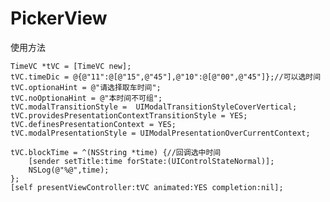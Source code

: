 # PickerView

使用方法
 
    TimeVC *tVC = [TimeVC new];
    tVC.timeDic = @{@"11":@[@"15",@"45"],@"10":@[@"00",@"45"]};//可以选时间
    tVC.optionaHint = @"请选择取车时间";
    tVC.noOptionaHint = @"本时间不可组";
    tVC.modalTransitionStyle =  UIModalTransitionStyleCoverVertical;
    tVC.providesPresentationContextTransitionStyle = YES;
    tVC.definesPresentationContext = YES;
    tVC.modalPresentationStyle = UIModalPresentationOverCurrentContext;
    
    tVC.blockTime = ^(NSString *time) {//回调选中时间
        [sender setTitle:time forState:(UIControlStateNormal)];
        NSLog(@"%@",time);
    };
    [self presentViewController:tVC animated:YES completion:nil];

